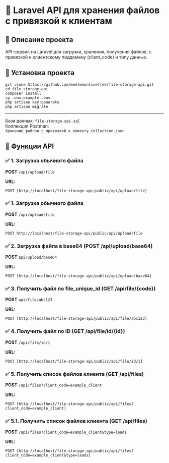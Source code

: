 # 📁 Laravel API для хранения файлов с привязкой к клиентам

## 📌 Описание проекта
API-сервис на Laravel для загрузки, хранения, получения файлов, с привязкой к клиентскому поддомену (client_code) и типу данных.

## 🚀 Установка проекта
`git clone https://github.com/meetmeonlinefree/file-storage-api.git`<br/>
`cd file-storage-api`<br/>
`composer install`<br/>
`cp .env.example .env`<br/>
`php artisan key:generate`<br/>
`php artisan migrate`<br/>

<hr>

База данных:  `file-storage-api.sql`<br/>
Коллекция Postman: `Хранение_файлов_с_привязкой_к_клиенту_collection.json`<br/>


## 🚀 Функции API


### ✅ 1. Загрузка обычного файла
**POST** `/api/upload/file`

**URL:**
```http
POST [http://localhost/file-storage-api/public/api/upload/file]
```

### ✅ 1. Загрузка обычного файла
**POST** `/api/upload/file`

**URL:**
```http
POST http://localhost/file-storage-api/public/api/upload/file
```

### ✅ 2. Загрузка файла в base64 (POST /api/upload/base64)
**POST** `api/upload/base64`

**URL:**
```http
POST [http://localhost/file-storage-api/public/api/upload/base64]
```

### ✅ 3. Получить файл по file_unique_id (GET /api/file/{code})
**POST** `api/file/abc123`

**URL:**
```http
POST [http://localhost/file-storage-api/public/api/file/abc123]
```

### ✅ 4. Получить файл по ID (GET /api/file/id/{id})
**POST** `/api/file/id/1`

**URL:**
```http
POST [http://localhost/file-storage-api/public/api/file/id/1]
```

### ✅ 5. Получить список файлов клиента (GET /api/files)
**POST** `/api/files?client_code=example_client`

**URL:**
```http
POST [http://localhost/file-storage-api/public/api/files?client_code=example_client]
```

### ✅ 5.1. Получить список файлов клиента (GET /api/files)
**POST** `/api/files?client_code=example_client&type=leads`

**URL:**
```http
POST [http://localhost/file-storage-api/public/api/files?client_code=example_client&type=leads]
